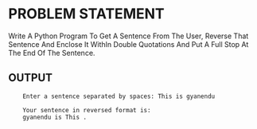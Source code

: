 # PROBLEM STATEMENT

Write A Python Program To Get A Sentence From The User,  Reverse That Sentence And Enclose It WithIn Double Quotations And Put A Full Stop At The End Of The Sentence.



## OUTPUT
       
        Enter a sentence separated by spaces: This is gyanendu

        Your sentence in reversed format is:
        gyanendu is This .